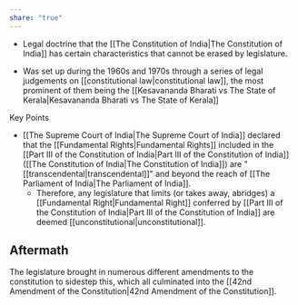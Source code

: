 ```yaml
---
share: "true"
---
```


- Legal doctrine that the [[The Constitution of India|The Constitution of India]] has certain characteristics that cannot be erased by legislature. 

- Was set up during the 1960s and 1970s through a series of legal judgements on [[constitutional law|constitutional law]], the most prominent of them being the [[Kesavananda Bharati vs The State of Kerala|Kesavananda Bharati vs The State of Kerala]] 


Key Points
- [[The Supreme Court of India|The Supreme Court of India]] declared that the [[Fundamental Rights|Fundamental Rights]] included in the [[Part III of the Constitution of India|Part III of the Constitution of India]] ([[The Constitution of India|The Constitution of India]]) are "[[transcendental|transcendental]]" and beyond the reach of [[The Parliament of India|The Parliament of India]].
	- Therefore, any legislature that limits (or takes away, abridges) a [[Fundamental Right|Fundamental Right]] conferred by [[Part III of the Constitution of India|Part III of the Constitution of India]] are deemed [[unconstitutional|unconstitutional]]. 


## Aftermath
The legislature brought in numerous different amendments to the constitution to sidestep this, which all culminated into the [[42nd Amendment of the Constitution|42nd Amendment of the Constitution]]. 